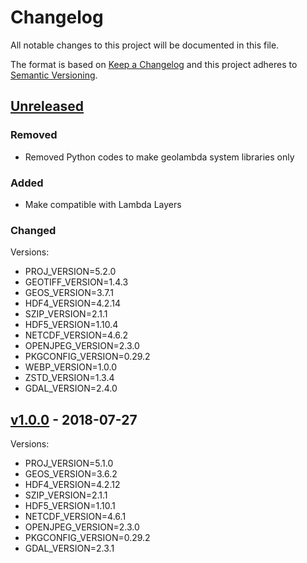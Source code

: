 # Changelog
All notable changes to this project will be documented in this file.

The format is based on [Keep a Changelog](http://keepachangelog.com/en/1.0.0/)
and this project adheres to [Semantic Versioning](http://semver.org/spec/v2.0.0.html).

## [Unreleased]

### Removed
- Removed Python codes to make geolambda system libraries only

### Added
- Make compatible with Lambda Layers

### Changed

Versions:
- PROJ_VERSION=5.2.0
- GEOTIFF_VERSION=1.4.3
- GEOS_VERSION=3.7.1
- HDF4_VERSION=4.2.14
- SZIP_VERSION=2.1.1
- HDF5_VERSION=1.10.4
- NETCDF_VERSION=4.6.2
- OPENJPEG_VERSION=2.3.0
- PKGCONFIG_VERSION=0.29.2
- WEBP_VERSION=1.0.0
- ZSTD_VERSION=1.3.4
- GDAL_VERSION=2.4.0

## [v1.0.0] - 2018-07-27

Versions:
- PROJ_VERSION=5.1.0
- GEOS_VERSION=3.6.2
- HDF4_VERSION=4.2.12
- SZIP_VERSION=2.1.1
- HDF5_VERSION=1.10.1
- NETCDF_VERSION=4.6.1
- OPENJPEG_VERSION=2.3.0
- PKGCONFIG_VERSION=0.29.2
- GDAL_VERSION=2.3.1

[Unreleased]: https://github.com/sat-utils/sat-stac/compare/master...develop
[v1.0.0]: https://github.com/sat-utils/sat-stac/tree/1.0.0
